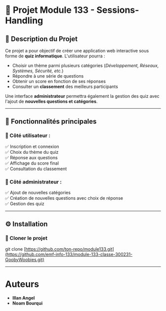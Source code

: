 # 🎯 Projet Module 133 - Sessions-Handling

## 📌 Description du Projet
Ce projet a pour objectif de créer une application web interactive sous forme de **quiz informatique**. L'utilisateur pourra :
- Choisir un thème parmi plusieurs catégories (*Développement, Réseaux, Systèmes, Sécurité, etc.*)
- Répondre à une série de questions
- Obtenir un score en fonction de ses réponses
- Consulter un **classement** des meilleurs participants

Une interface **administrateur** permettra également la gestion des quiz avec l'ajout de **nouvelles questions et catégories**.

---

## 🚀 Fonctionnalités principales
### 👤 Côté utilisateur :
✅ Inscription et connexion  
✅ Choix du thème du quiz  
✅ Réponse aux questions  
✅ Affichage du score final  
✅ Consultation du classement  

### 🔧 Côté administrateur :
✅ Ajout de nouvelles catégories  
✅ Création de nouvelles questions avec choix de réponse  
✅ Gestion des quiz  

---

## ⚙️ Installation
### 🔽 Cloner le projet

git clone [https://github.com/ton-repo/module133.git](https://github.com/emf-info-133/module-133-classe-300231-GoobyWoobies.git)

---

# Auteurs
- **Illan Angel**
- **Noam Bourqui**

